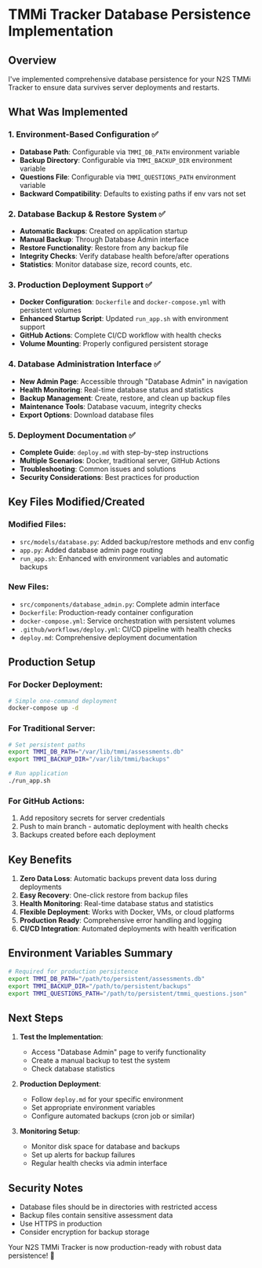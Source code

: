 # TMMi Tracker Database Persistence Implementation

## Overview

I've implemented comprehensive database persistence for your N2S TMMi Tracker to ensure data survives server deployments and restarts.

## What Was Implemented

### 1. Environment-Based Configuration ✅
- **Database Path**: Configurable via `TMMI_DB_PATH` environment variable
- **Backup Directory**: Configurable via `TMMI_BACKUP_DIR` environment variable
- **Questions File**: Configurable via `TMMI_QUESTIONS_PATH` environment variable
- **Backward Compatibility**: Defaults to existing paths if env vars not set

### 2. Database Backup & Restore System ✅
- **Automatic Backups**: Created on application startup
- **Manual Backup**: Through Database Admin interface
- **Restore Functionality**: Restore from any backup file
- **Integrity Checks**: Verify database health before/after operations
- **Statistics**: Monitor database size, record counts, etc.

### 3. Production Deployment Support ✅
- **Docker Configuration**: `Dockerfile` and `docker-compose.yml` with persistent volumes
- **Enhanced Startup Script**: Updated `run_app.sh` with environment support
- **GitHub Actions**: Complete CI/CD workflow with health checks
- **Volume Mounting**: Properly configured persistent storage

### 4. Database Administration Interface ✅
- **New Admin Page**: Accessible through "Database Admin" in navigation
- **Health Monitoring**: Real-time database status and statistics
- **Backup Management**: Create, restore, and clean up backup files
- **Maintenance Tools**: Database vacuum, integrity checks
- **Export Options**: Download database files

### 5. Deployment Documentation ✅
- **Complete Guide**: `deploy.md` with step-by-step instructions
- **Multiple Scenarios**: Docker, traditional server, GitHub Actions
- **Troubleshooting**: Common issues and solutions
- **Security Considerations**: Best practices for production

## Key Files Modified/Created

### Modified Files:
- `src/models/database.py`: Added backup/restore methods and env config
- `app.py`: Added database admin page routing
- `run_app.sh`: Enhanced with environment variables and automatic backups

### New Files:
- `src/components/database_admin.py`: Complete admin interface
- `Dockerfile`: Production-ready container configuration
- `docker-compose.yml`: Service orchestration with persistent volumes
- `.github/workflows/deploy.yml`: CI/CD pipeline with health checks
- `deploy.md`: Comprehensive deployment documentation

## Production Setup

### For Docker Deployment:
```bash
# Simple one-command deployment
docker-compose up -d
```

### For Traditional Server:
```bash
# Set persistent paths
export TMMI_DB_PATH="/var/lib/tmmi/assessments.db"
export TMMI_BACKUP_DIR="/var/lib/tmmi/backups"

# Run application
./run_app.sh
```

### For GitHub Actions:
1. Add repository secrets for server credentials
2. Push to main branch - automatic deployment with health checks
3. Backups created before each deployment

## Key Benefits

1. **Zero Data Loss**: Automatic backups prevent data loss during deployments
2. **Easy Recovery**: One-click restore from backup files
3. **Health Monitoring**: Real-time database status and statistics
4. **Flexible Deployment**: Works with Docker, VMs, or cloud platforms
5. **Production Ready**: Comprehensive error handling and logging
6. **CI/CD Integration**: Automated deployments with health verification

## Environment Variables Summary

```bash
# Required for production persistence
export TMMI_DB_PATH="/path/to/persistent/assessments.db"
export TMMI_BACKUP_DIR="/path/to/persistent/backups"
export TMMI_QUESTIONS_PATH="/path/to/persistent/tmmi_questions.json"
```

## Next Steps

1. **Test the Implementation**:
   - Access "Database Admin" page to verify functionality
   - Create a manual backup to test the system
   - Check database statistics

2. **Production Deployment**:
   - Follow `deploy.md` for your specific environment
   - Set appropriate environment variables
   - Configure automated backups (cron job or similar)

3. **Monitoring Setup**:
   - Monitor disk space for database and backups
   - Set up alerts for backup failures
   - Regular health checks via admin interface

## Security Notes

- Database files should be in directories with restricted access
- Backup files contain sensitive assessment data
- Use HTTPS in production
- Consider encryption for backup storage

Your N2S TMMi Tracker is now production-ready with robust data persistence! 🚀